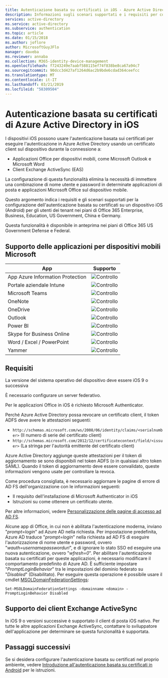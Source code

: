 ```yaml
---
title: Autenticazione basata su certificati in iOS - Azure Active Directory
description: Informazioni sugli scenari supportati e i requisiti per configurare l'autenticazione basata su certificati nelle soluzioni con i dispositivi iOS
services: active-directory
ms.service: active-directory
ms.subservice: authentication
ms.topic: article
ms.date: 01/15/2018
ms.author: joflore
author: MicrosoftGuyJFlo
manager: daveba
ms.reviewer: annaba
ms.collection: M365-identity-device-management
ms.openlocfilehash: f7243249e7aabf588115ef74f838be8ca67a94c7
ms.sourcegitcommit: 90dcc3d427af1264d6ac2b9bde6cdad364ceefcc
ms.translationtype: MT
ms.contentlocale: it-IT
ms.lasthandoff: 03/21/2019
ms.locfileid: "58309504"
---
```

# <a name="azure-active-directory-certificate-based-authentication-on-ios"></a>Autenticazione basata su certificati di Azure Active Directory in iOS

I dispositivi iOS possono usare l'autenticazione basata sui certificati per eseguire l'autenticazione in Azure Active Directory usando un certificato client sul dispositivo durante la connessione a:

* Applicazioni Office per dispositivi mobili, come Microsoft Outlook e Microsoft Word
* Client Exchange ActiveSync (EAS)

La configurazione di questa funzionalità elimina la necessità di immettere una combinazione di nome utente e password in determinate applicazioni di posta e applicazioni Microsoft Office sul dispositivo mobile.

Questo argomento indica i requisiti e gli scenari supportati per la configurazione dell'autenticazione basata su certificati su un dispositivo iOS (Android) per gli utenti dei tenant nei piani di Office 365 Enterprise, Business, Education, US Government, China e Germany.

Questa funzionalità è disponibile in anteprima nei piani di Office 365 US Government Defense e Federal.

## <a name="microsoft-mobile-applications-support"></a>Supporto delle applicazioni per dispositivi mobili Microsoft

| App | Supporto |
| --- | --- |
| App Azure Information Protection |![Controllo][1] |
| Portale aziendale Intune |![Controllo][1] |
| Microsoft Teams |![Controllo][1] |
| OneNote |![Controllo][1] |
| OneDrive |![Controllo][1] |
| Outlook |![Controllo][1] |
| Power BI |![Controllo][1] |
| Skype for Business Online |![Controllo][1] |
| Word / Excel / PowerPoint |![Controllo][1] |
| Yammer |![Controllo][1] |

## <a name="requirements"></a>Requisiti

La versione del sistema operativo del dispositivo deve essere iOS 9 o successiva

È necessario configurare un server federativo.

Per le applicazioni Office in iOS è richiesto Microsoft Authenticator.

Perché Azure Active Directory possa revocare un certificato client, il token ADFS deve avere le attestazioni seguenti:

* `http://schemas.microsoft.com/ws/2008/06/identity/claims/<serialnumber>` (Il numero di serie del certificato client)
* `http://schemas.microsoft.com/2012/12/certificatecontext/field/<issuer>` (La stringa per l'autorità emittente del certificato client)

Azure Active Directory aggiunge queste attestazioni per il token di aggiornamento se sono disponibili nel token ADFS (o in qualsiasi altro token SAML). Quando il token di aggiornamento deve essere convalidato, queste informazioni vengono usate per controllare la revoca.

Come procedura consigliata, è necessario aggiornare le pagine di errore di AD FS dell'organizzazione con le informazioni seguenti:

* Il requisito dell'installazione di Microsoft Authenticator in iOS
* Istruzioni su come ottenere un certificato utente.

Per altre informazioni, vedere [Personalizzazione delle pagine di accesso ad AD FS](https://technet.microsoft.com/library/dn280950.aspx).

Alcune app di Office, in cui non è abilitata l'autenticazione moderna, inviano "*prompt=login*" ad Azure AD nella richiesta. Per impostazione predefinita, Azure AD traduce "*prompt=login*" nella richiesta ad AD FS di eseguire l'autorizzazione di nome utente e password, ovvero "*wauth=usernamepassworduri*", e di ignorare lo stato SSO ed eseguire una nuova autenticazione, ovvero "*wfresh=0*". Per abilitare l'autenticazione basata su certificati per queste applicazioni, è necessario modificare il comportamento predefinito di Azure AD. È sufficiente impostare "*PromptLoginBehavior*" tra le impostazioni del dominio federato su "*Disabled*" (Disabilitato).
Per eseguire questa operazione è possibile usare il cmdlet [MSOLDomainFederationSettings](/powershell/module/msonline/set-msoldomainfederationsettings?view=azureadps-1.0):

`Set-MSOLDomainFederationSettings -domainname <domain> -PromptLoginBehavior Disabled`

## <a name="exchange-activesync-clients-support"></a>Supporto dei client Exchange ActiveSync

In iOS 9 o versioni successive è supportato il client di posta iOS nativo. Per tutte le altre applicazioni Exchange ActiveSync, contattare lo sviluppatore dell'applicazione per determinare se questa funzionalità è supportata.

## <a name="next-steps"></a>Passaggi successivi

Se si desidera configurare l'autenticazione basata su certificati nel proprio ambiente, vedere [Introduzione all'autenticazione basata su certificati in Android](../authentication/active-directory-certificate-based-authentication-get-started.md) per le istruzioni.

<!--Image references-->
[1]: ./media/active-directory-certificate-based-authentication-ios/ic195031.png
